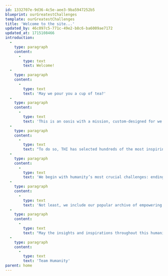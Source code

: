 ```yaml
---
id: 1332707e-9d36-4c5e-aee3-9ba5947252b5
blueprint: ourGreatestChallenges
template: ourGreatestChallenges
title: 'Welcome to the site...'
updated_by: 46c097c5-771c-49e2-b8c6-ba6009ae7172
updated_at: 1715108466
introduction:
  -
    type: paragraph
    content:
      -
        type: text
        text: Welcome!
  -
    type: paragraph
    content:
      -
        type: text
        text: 'May we pour you a cup of tea?'
  -
    type: paragraph
    content:
      -
        type: text
        text: 'This is an oasis with a mission, custom-designed for we the people to linger and investigate how best to rescue our humanity.'
  -
    type: paragraph
    content:
      -
        type: text
        text: "To do so, THI has selected hundreds of the most inspiring voices on Earth, to guide and encourage each of\_us in creating\_\_--\_\_or in re-imagining\_\_--\_\_our role as changemaker for community, country, or planet."
  -
    type: paragraph
    content:
      -
        type: text
        text: 'We begin with humanity’s most crucial challenges: ending war, solving climate change, and saving democracy. From there, we revisit the world’s thirty most respected non-profits and the opportunity to contribute to their life-saving work.'
  -
    type: paragraph
    content:
      -
        type: text
        text: 'Not least, we include our popular archive of empowering Commencement Speeches, begun in 1989, as well as our initial blueprint for Peace Gatherings, designed to radically expand the understanding that ending war is not only necessary but also possible.'
  -
    type: paragraph
    content:
      -
        type: text
        text: "May the insights and inspirations throughout this humanitarian oasis\_\_--\_\_presented on the wings of essays, photographs, speeches, artwork, film, literature, poetry, and music\_\_--\_\_move you to help fan the aspirational breezes of our shared humanity into the winds of change we so urgently need."
  -
    type: paragraph
    content:
      -
        type: text
        text: 'Team Humanity'
parent: home
---
```

